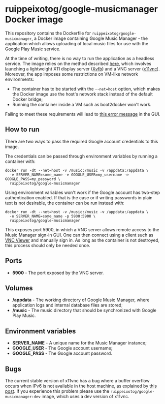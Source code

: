 # ruippeixotog/google-musicmanager Docker image

This repository contains the Dockerfile for `ruippeixotog/google-musicmanager`, a Docker image containing Google Music Manager - the application which allows uploading of local music files for use with the Google Play Music service.

At the time of writing, there is no way to run the application as a headless service. The image relies on the method described [here](http://superuser.com/questions/429153/using-google-music-manager-in-linux-from-the-command-line), which involves launching a lightweight X11 display server ([Xvfb](http://en.wikipedia.org/wiki/Xvfb)) and a VNC server ([x11vnc](http://www.karlrunge.com/x11vnc/)). Moreover, the app imposes some restrictions on VM-like network environments:

* The container has to be started with the `--net=host` option, which makes the Docker image use the host's network stack instead of the default Docker bridge;
* Running the container inside a VM such as boot2docker won't work.

Failing to meet these requirements will lead to [this error message](https://support.google.com/googleplay/answer/1308383) in the GUI.

## How to run

There are two ways to pass the required Google account credentials to this image.

The credentials can be passed through environment variables by running a container with:

```
docker run -dt --net=host -v /music:/music -v /appdata:/appdata \
  -e SERVER_NAME=some_name -e GOOGLE_USER=my_username -e GOOGLE_PASS=my_password \
  ruippeixotog/google-musicmanager
```

Using environment variables won't work if the Google account has two-step authentication enabled. If that is the case or if writing passwords in plain text is not desirable, the container can be run instead with:

```
docker run -dt --net=host -v /music:/music -v /appdata:/appdata \
  -e SERVER_NAME=some_name -p 5900:5900 \
  ruippeixotog/google-musicmanager
```

This exposes port 5900, in which a VNC server allows remote access to the Music Manager sign-in GUI. One can then connect using a client such as [VNC Viewer](https://www.realvnc.com/download/viewer/) and manually sign in. As long as the container is not destroyed, this process should only be needed once.

## Ports

* **5900** - The port exposed by the VNC server.

## Volumes

* **/appdata** - The working directory of Google Music Manager, where application logs and internal database files are stored;
* **/music** - The music directory that should be synchronized with Google Play Music.

## Environment variables

* **SERVER_NAME** - A unique name for the Music Manager instance;
* **GOOGLE_USER** - The Google account username;
* **GOOGLE_PASS** - The Google account password.

## Bugs

The current stable version of x11vnc has a bug where a buffer overflow occurs when IPv6 is not available in the host machine, as explained by [this post](http://mispdev.blogspot.pt/2014/04/x11vnc-avoiding-buffer-overflow-when.html). If you experience this problem please use the `ruippeixotog/google-musicmanager:dev` image, which uses a dev version of x11vnc.

